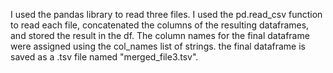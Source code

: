 I used the pandas library to read three files. I used the pd.read_csv function to read each file, concatenated the columns of the resulting dataframes, and stored the result in the df. The column names for the final dataframe were assigned using the col_names list of strings. the final dataframe is saved as a .tsv file named "merged_file3.tsv".